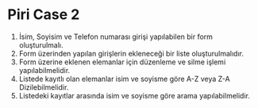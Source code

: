 # Piri Case 2

1. İsim, Soyisim ve Telefon numarası girişi yapılabilen bir form oluşturulmalı.
2. Form üzerinden yapılan girişlerin ekleneceği bir liste oluşturulmalıdır.
3. Form üzerine eklenen elemanlar için düzenleme ve silme işlemi yapılabilmelidir.
4. Listede kayıtlı olan elemanlar isim ve soyisme göre A-Z veya Z-A Dizilebilmelidir.
5. Listedeki kayıtlar arasında isim ve soyisme göre arama yapılabilmelidir.
